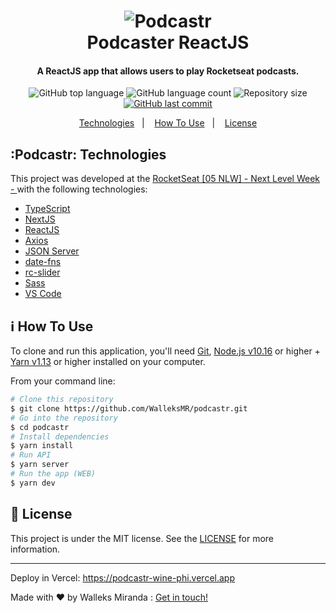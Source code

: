 <h1 align="center">
    <img alt="Podcastr" src="https://res.cloudinary.com/walleks/image/upload/v1619352716/BannerPodcastr_ktfhtj.png" />
    <br>
    Podcaster ReactJS
</h1>

<h4 align="center">
  A ReactJS app that allows users to play Rocketseat podcasts.
</h4>
<p align="center">
  <img alt="GitHub top language" src="https://img.shields.io/badge/TypeScript-67.5%25-blue">

  <img alt="GitHub language count" src="https://img.shields.io/badge/JavaScript-0.4%25-yellow">

  <img alt="Repository size" src="https://img.shields.io/badge/SCSS-37.8%25-ff69b4">
  <a href="https://github.com/lukemorales/gobarber-api/commits/master">

  <img alt="GitHub last commit" src="https://img.shields.io/badge/Last%20Commit-April-9cf">
  </a>  
</p>

<p align="center">
  <a href="#Podcastr-technologies">Technologies</a>&nbsp;&nbsp;&nbsp;|&nbsp;&nbsp;&nbsp;
  <a href="#information_source-how-to-use">How To Use</a>&nbsp;&nbsp;&nbsp;|&nbsp;&nbsp;&nbsp;
  <a href="#memo-license">License</a>
</p>

## :Podcastr: Technologies

This project was developed at the [RocketSeat  [05 NLW] -  Next Level Week -  ](https://nextlevelweek.com/) with the following technologies:

-  [TypeScript](https://github.com/microsoft/TypeScript/#readme)
-  [NextJS](https://nextjs.org/)
-  [ReactJS](https://reactjs.org/)
-  [Axios](https://github.com/axios/axios)
-  [JSON Server](https://github.com/typicode/json-server)
-  [date-fns](https://date-fns.org/)
-  [rc-slider](https://github.com/react-component/slider)
-  [Sass](https://sass-lang.com/)
-  [VS Code][vc]

## :information_source: How To Use

To clone and run this application, you'll need [Git](https://git-scm.com), [Node.js v10.16][nodejs] or higher + [Yarn v1.13][yarn] or higher installed on your computer.

From your command line:
```bash
# Clone this repository
$ git clone https://github.com/WalleksMR/podcastr.git
# Go into the repository
$ cd podcastr
# Install dependencies
$ yarn install
# Run API
$ yarn server
# Run the app (WEB)
$ yarn dev
```

## :memo: License
This project is under the MIT license. See the [LICENSE](LICENSE) for more information.

---
Deploy in Vercel: https://podcastr-wine-phi.vercel.app

Made with ♥ by Walleks Miranda : [Get in touch!](https://www.linkedin.com/in/walleks-miranda-b291bb1aa/)

[nodejs]: https://nodejs.org/
[yarn]: https://yarnpkg.com/
[vc]: https://code.visualstudio.com/
